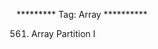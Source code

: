 <!--******************-->
<!-- Array -->
<!--******************-->

********* Tag: Array **********

561. Array Partition I


	


